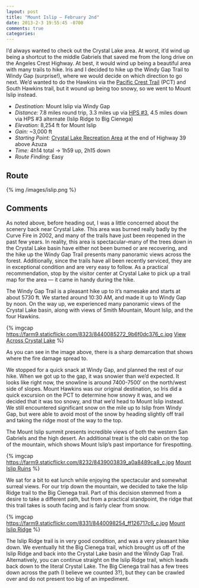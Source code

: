 ```yaml
---
layout: post
title: "Mount Islip — February 2nd"
date: 2013-2-3 19:55:45 -0700
comments: true
categories: 
---
```


I’d always wanted to check out the Crystal Lake area. At worst, it’d wind up
being a shortcut to the middle Gabriels that saved me from the long drive on
the Angeles Crest Highway. At best, it would wind up being a beautiful area with
many trails to hike. Iris and I decided to hike up the Windy Gap Trail to
Windy Gap (surprise!), where we would decide on which direction to go next. We’d
wanted to do the Hawkins via the [Pacific Crest Trail](http://www.fs.usda.gov/pct/)
(PCT) and South Hawkins trail, but it wound up being too snowy, so we went to Mount Islip instead.

* *Destination:* Mount Islip via Windy Gap
* *Distance:* 7.8 miles round trip, 3.3 miles up via [HPS #3](http://angeles.sierraclub.org/hps/guides/14c.htm), 4.5 miles down via HPS #3 alternate (Islip Ridge to Big Cienega)
* *Elevation:* 8,254 ft for Mount Islip
* *Gain:* ~3,000 ft
* *Starting Point:* [Crystal Lake Recreation Area](http://www.crystallake.name/) at the end of Highway 39 above Azuza  
* *Time:* 4h14 total → 1h59 up, 2h15 down
* *Route Finding:* Easy

## Route

{% img /images/islip.png %}

## Comments

As noted above, before heading out, I was a little concerned about the scenery back near
Crystal Lake. This area was burned really badly by the Curve Fire in 2002, and many of the
trails have just been reopened in the past few years. In reality, this area is spectacular&ndash;many
of the trees down in the Crystal Lake basin have either not been burned or are recovering, and
the hike up the Windy Gap Trail presents many panoramic views across the forest. Additionally,
since the trails have all been recently serviced, they are in exceptional condition and are
very easy to follow. As a practical recommendation, stop by the visitor center at Crystal Lake
to pick up a trail map for the area — it came in handy during the hike.

The Windy Gap Trail is a pleasant hike up to it’s namesake and starts at about 5730 ft.
We started around 10:30 AM, and made it up to Windy Gap by noon. On the way up, we
experienced many panoramic views of the Crystal Lake basin, along with views of Smith Mountain,
Mount Islip, and the four Hawkins.

{% imgcap https://farm9.staticflickr.com/8323/8440085272_9b6f0dc376_c.jpg [View Across Crystal Lake](https://www.flickr.com/photos/fnothaft/8440085272/in/photostream/) %}

As you can see in the image above, there is a sharp demarcation that shows where the fire
damage spread to.

We stopped for a quick snack at Windy Gap, and planned the rest of our hike. When we got
up to the gap, it was snowier than we’d expected. It looks like right now, the snowline is
around 7400-7500′ on the north/west side of slopes. Mount Hawkins was our original destination,
so Iris did a quick excursion on the PCT to determine how snowy it was, and we decided that it
was too snowy, and that we’d head to Mount Islip instead. We still encountered significant snow
on the mile up to Islip from Windy Gap, but were able to avoid most of the snow by heading
slightly off trail and taking the ridge most of the way to the top.

The Mount Islip summit presents incredible views of both the western San Gabriels and the high
desert. An additional treat is the old cabin on the top of the mountain, which shows Mount Islip’s
past importance for firespotting.

{% imgcap https://farm9.staticflickr.com/8232/8439003839_a0a8489ca8_c.jpg [Mount Islip Ruins](http://www.flickr.com/photos/fnothaft/8439003839/in/photostream/) %}

We sat for a bit to eat lunch while enjoying the spectacular and somewhat surreal views. For
our trip down the mountain, we decided to take the Islip Ridge trail to the Big Cienega trail.
Part of this decision stemmed from a desire to take a different path, but from a practical
standpoint, the ridge that this trail takes is south facing and is fairly clear from snow.

{% imgcap https://farm9.staticflickr.com/8331/8440098254_ff126717c6_c.jpg [Mount Islip Ridge](http://www.flickr.com/photos/fnothaft/8440098254/in/photostream/) %}

The Islip Ridge trail is in very good condition, and was a very pleasant hike down. We eventually
hit the Big Cienega trail, which brought us off of the Islip Ridge and back into the Crystal Lake
basin and the Windy Gap Trail. Alternatively, you can continue straight on the Islip Ridge trail,
which leads back down to the literal Crystal Lake. The Big Cienega trail has a few trees down
across the path (I believe we counted 3?), but they can be crawled over and do not present too
big of an impediment.